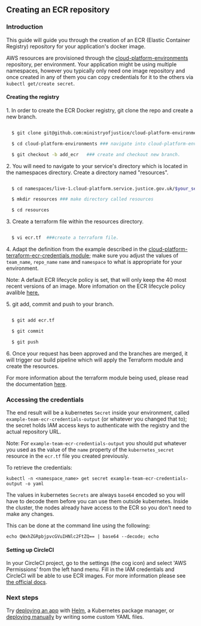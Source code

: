## Creating an ECR repository

### Introduction

This guide will guide you through the creation of an ECR (Elastic Container Registry) repository for your application's docker image.

AWS resources are provisioned through the [cloud-platform-environments](https://github.com/ministryofjustice/cloud-platform-environments/) repository, per environment. Your application might be using multiple namespaces, however you typically only need one image repository and once created in any of them you can copy credentials for it to the others via `kubectl get/create secret`.

#### Creating the registry

1\. In order to create the ECR Docker registry, git clone the repo and create a new branch.

```bash

  $ git clone git@github.com:ministryofjustice/cloud-platform-environments.git ###git clone repo

  $ cd cloud-platform-environments ### navigate into cloud-platform-environments directory.

  $ git checkout -b add_ecr   ### create and checkout new branch.

```

2\. You will need to navigate to your service's directory which is located in the namespaces directory. Create a directory named "resources".

```bash

  $ cd namespaces/live-1.cloud-platform.service.justice.gov.uk/$your_service  ###navigate to your service's directory.

  $ mkdir resources ### make directory called resources

  $ cd resources

```

3\. Create a terraform file within the resources directory.

```bash

  $ vi ecr.tf  ###create a terraform file.

```

4\. Adapt the definition from the example described in the [cloud-platform-terraform-ecr-credentials module](https://github.com/ministryofjustice/cloud-platform-terraform-ecr-credentials/tree/master/examples); make sure you adjust the values of `team_name`, `repo_name` `name` and `namespace` to what is appropriate for your environment.

Note: A default ECR lifecycle policy is set, that will only keep the 40 most recent versions of an image. More infomation on the ECR lifecycle policy avalible [here.](tasks.html#ecr-lifecycle-policy)

5\. git add, commit and push to your branch.

```bash

  $ git add ecr.tf

  $ git commit

  $ git push

```
6\. Once your request has been approved and the branches are merged, it will trigger our build pipeline which will apply the Terraform module and create the resources.

For more information about the terraform module being used, please read the documentation [here](https://github.com/ministryofjustice/cloud-platform-terraform-ecr-credentials).

### Accessing the credentials

The end result will be a kubernetes `Secret` inside your environment, called `example-team-ecr-credentials-output` (or whatever you changed that to); the secret holds IAM access keys to authenticate with the registry and the actual repository URL.

Note: For `example-team-ecr-credentials-output` you should put whatever you used as the value of the `name` property of the `kubernetes_secret` resource in the `ecr.tf` file you created previously.

To retrieve the credentials:
```
kubectl -n <namespace_name> get secret example-team-ecr-credentials-output -o yaml
```

The values in kubernetes `Secrets` are always `base64` encoded so you will have to decode them before you can use them outside kubernetes. Inside the cluster, the nodes already have access to the ECR so you don't need to make any changes.

This can be done at the command line using the following:
```
echo QWxhZGRpbjpvcGVuIHNlc2FtZQ== | base64 --decode; echo
```

#### Setting up CircleCI
In your CircleCI project, go to the settings (the cog icon) and select 'AWS Permissions' from the left hand menu. Fill in the IAM credentials and CircleCI will be able to use ECR images. For more information please see [the official docs](https://circleci.com/docs/2.0/private-images/).


### Next steps

Try [deploying an app][deploy-helm] with [Helm](https://helm.sh/), a Kubernetes package manager, or [deploying manually][deploy-hello-world] by writing some custom YAML files.

[deploy-hello-world]: tasks.html#deploying-a-39-hello-world-39-application-to-the-cloud-platform
[deploy-helm]: tasks.html#deploying-an-application-to-the-cloud-platform-with-helm
